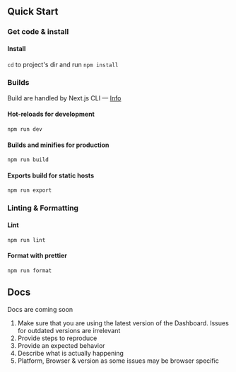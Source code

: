 ## Quick Start

### Get code & install

#### Install

`cd` to project's dir and run `npm install`

### Builds

Build are handled by Next.js CLI &mdash; [Info](https://nextjs.org/docs/api-reference/cli)

#### Hot-reloads for development

```
npm run dev
```

#### Builds and minifies for production

```
npm run build
```

#### Exports build for static hosts

```
npm run export
```

### Linting & Formatting

#### Lint

```
npm run lint
```

#### Format with prettier

```
npm run format
```

## Docs

Docs are coming soon

1. Make sure that you are using the latest version of the Dashboard. Issues for outdated versions are irrelevant
2. Provide steps to reproduce
3. Provide an expected behavior
4. Describe what is actually happening
5. Platform, Browser & version as some issues may be browser specific
